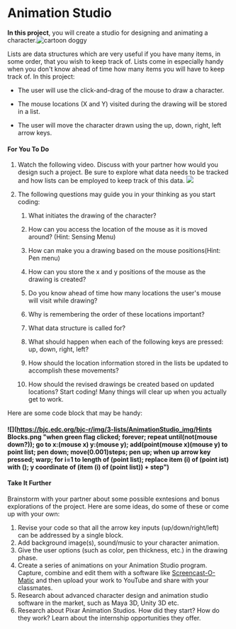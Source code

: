 # Animation Studio

**In this project**, you will create a studio for designing and animating a character.![](https://bjc.edc.org/bjc-r/img/3-lists/AnimationStudio_img/woof.png "cartoon doggy")

Lists are data structures which are very useful if you have many items, in some order, that you wish to keep track of. Lists come in especially handy when you don't know ahead of time how many items you will have to keep track of. In this project:

* The user will use the click-and-drag of the mouse to draw a character.

* The mouse locations \(X and Y\) visited during the drawing will be stored in a list.

* The user will move the character drawn using the up, down, right, left arrow keys.

#### For You To Do

1. Watch the following video. Discuss with your partner how would you design such a project. Be sure to explore what data needs to be tracked and how lists can be employed to keep track of this data. ![](https://bjc.edc.org/bjc-r/img/3-lists/AnimationStudio_img/UFO.gif)

2. The following questions may guide you in your thinking as you start coding:

   1. What initiates the drawing of the character?

   2. How can you access the location of the mouse as it is moved around? \(Hint: Sensing Menu\)

   3. How can make you a drawing based on the mouse positions\(Hint: Pen menu\)

   4. How can you store the x and y positions of the mouse as the drawing is created?

   5. Do you know ahead of time how many locations the user's mouse will visit while drawing?

   6. Why is remembering the order of these locations important?
   7. What data structure is called for?
   8. What should happen when each of the following keys are pressed: up, down, right, left?
   9. How should the location information stored in the lists be updated to accomplish these movements?
   10. How should the revised drawings be created based on updated locations?
       Start coding! Many things will clear up when you actually get to work.

Here are some code block that may be handy:

#### ![](https://bjc.edc.org/bjc-r/img/3-lists/AnimationStudio_img/Hints Blocks.png "when green flag clicked; forever; repeat until\(not\(mouse down?\)\); go to x:\(mouse x\) y:\(mouse y\); add\(point\(mouse x\)\(mouse y\) to point list; pen down; move\(0.001\)steps; pen up; when up arrow key pressed; warp; for i=1 to length of \(point list\); replace item \(i\) of \(point ist\) with \(\); y coordinate of \(item \(i\) of \(point list\)\) + step")

#### Take It Further

Brainstorm with your partner about some possible exntesions and bonus explorations of the project. Here are some ideas, do some of these or come up with your own:

1. Revise your code so that all the arrow key inputs \(up/down/right/left\) can be addressed by a single block.
2. Add background image\(s\), sound/music to your character animation.
3. Give the user options \(such as color, pen thickness, etc.\) in the drawing phase.
4. Create a series of animations on your Animation Studio program. Capture, combine and edit them with a software like [Screencast-O-Matic](https://www.screencast-o-matic.com/) and then upload your work to YouTube and share with your classmates. 
5. Research about advanced character design and animation studio software in the market, such as Maya 3D, Unity 3D etc.
6. Research about Pixar Animation Studios. How did they start? How do they work? Learn about the internship opportunities they offer.



